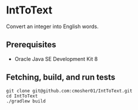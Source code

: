 # IntToText

Convert an integer into English words.

## Prerequisites

* Oracle Java SE Development Kit 8

## Fetching, build, and run tests

```
git clone git@github.com:cmosher01/IntToText.git
cd IntToText
./gradlew build
```
